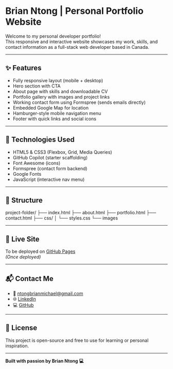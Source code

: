 # Brian Ntong | Personal Portfolio Website

Welcome to my personal developer portfolio!  
This responsive and interactive website showcases my work, skills, and contact information as a full-stack web developer based in Canada.

---

## ✨ Features

- Fully responsive layout (mobile + desktop)
- Hero section with CTA
- About page with skills and downloadable CV
- Portfolio gallery with images and project links
- Working contact form using Formspree (sends emails directly)
- Embedded Google Map for location
- Hamburger-style mobile navigation menu
- Footer with quick links and social icons

---

## 🚀 Technologies Used

- HTML5 & CSS3 (Flexbox, Grid, Media Queries)
- GitHub Copilot (starter scaffolding)
- Font Awesome (icons)
- Formspree (contact form backend)
- Google Fonts
- JavaScript (interactive nav menu)

---

## 📂 Structure

project-folder/
├── index.html
├── about.html
├── portfolio.html
├── contact.html
├── css/
│   └── styles.css
└── images

---

## 🔗 Live Site

To be deployed on [GitHub Pages](https://brianttong.github.io/portfolio-site/)  
*(Once deployed)*

---

## 📬 Contact Me

- 📧 ntongbrianmichael@gmail.com
- 🌐 [LinkedIn](https://www.linkedin.com/in/brian-ntong-1b2683167/)
- 💻 [GitHub](https://github.com/NtongBrian)

---

## 📝 License

This project is open-source and free to use for learning or personal inspiration.

---

**Built with passion by Brian Ntong 💻**
